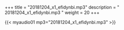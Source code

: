 +++
title = "20181204_x1_efidynbi.mp3"
description = " 20181204_x1_efidynbi.mp3 "
weight = 20
+++

{{< myaudio01 mp3="20181204_x1_efidynbi.mp3" >}}

